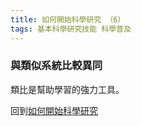 ```yaml
---
title: 如何開始科學研究 （6）
tags: 基本科學研究技能 科學普及
---
```


### 與類似系統比較異同

類比是幫助學習的強力工具。

回到[如何開始科學研究](../../../2022/07/21/how_to_do_research_1.html)
